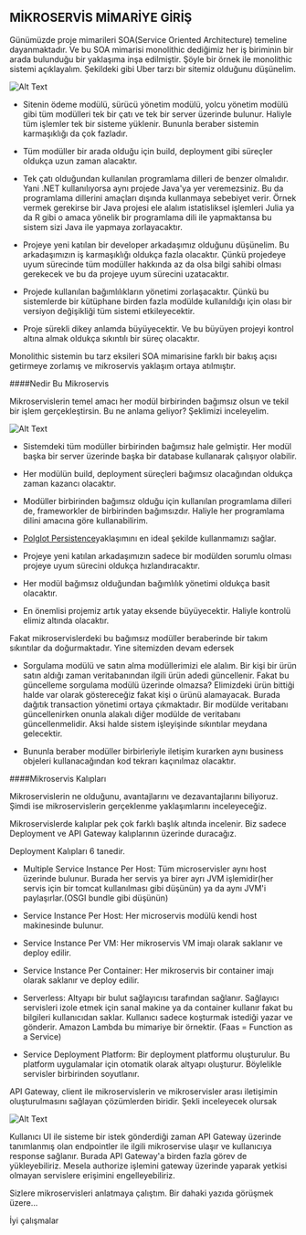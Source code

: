 MİKROSERVİS MİMARİYE GİRİŞ
--------------

Günümüzde proje mimarileri SOA(Service Oriented Architecture) temeline 
dayanmaktadır. Ve bu SOA mimarisi monolithic dediğimiz her iş biriminin bir 
arada bulunduğu bir yaklaşıma inşa edilmiştir. 
Şöyle bir örnek ile monolithic sistemi açıklayalım. Şekildeki gibi Uber tarzı 
bir sitemiz olduğunu düşünelim. 

![Alt Text](https://cdn.wp.nginx.com/wp-content/uploads/2016/04/Richardson-microservices-part1-1_monolithic-architecture.png "şekil 1")

+ Sitenin ödeme
modülü, sürücü yönetim modülü, yolcu yönetim modülü gibi tüm modülleri tek bir çatı ve tek
bir server üzerinde bulunur. Haliyle tüm işlemler tek bir sisteme yüklenir. Bununla beraber
sistemin karmaşıklığı da çok fazladır. 

+ Tüm modüller bir arada olduğu için build, deployment gibi süreçler oldukça
uzun zaman alacaktır. 

+ Tek çatı olduğundan kullanılan programlama dilleri de 
 benzer olmalıdır. Yani .NET kullanılıyorsa aynı projede Java'ya yer veremezsiniz.
 Bu da programlama dillerini amaçları dışında kullanmaya sebebiyet verir. Örnek vermek
 gerekirse bir Java projesi ele alalım istatisliksel işlemleri Julia ya da R gibi o amaca
 yönelik bir programlama dili ile yapmaktansa bu sistem sizi Java ile yapmaya zorlayacaktır.

+ Projeye yeni katılan bir developer arkadaşımız olduğunu
düşünelim. Bu arkadaşımızın iş karmaşıklığı oldukça fazla olacaktır. Çünkü
projedeye uyum sürecinde tüm modüller hakkında az da olsa bilgi sahibi olması gerekecek
ve bu da projeye uyum sürecini uzatacaktır. 

+ Projede kullanılan bağımlılıkların yönetimi zorlaşacaktır. Çünkü bu sistemlerde
bir kütüphane birden fazla modülde kullanıldığı için olası bir versiyon değişikliği
tüm sistemi etkileyecektir. 

+ Proje sürekli dikey anlamda büyüyecektir. Ve bu büyüyen projeyi kontrol altına
almak oldukça sıkıntılı bir süreç olacaktır. 


Monolithic sistemin bu tarz eksileri SOA mimarisine farklı bir bakış açısı
getirmeye zorlamış ve mikroservis yaklaşım ortaya atılmıştır.

####Nedir Bu Mikroservis

Mikroservislerin temel amacı her modül birbirinden bağımsız olsun ve tekil bir 
işlem gerçekleştirsin. Bu ne anlama geliyor? Şeklimizi inceleyelim.

![Alt Text](https://cdn.wp.nginx.com/wp-content/uploads/2016/04/Richardson-microservices-part1-2_microservices-architecture.png)


+ Sistemdeki tüm modüller birbirinden bağımsız hale gelmiştir. Her modül
 başka bir server üzerinde başka bir database kullanarak çalışıyor olabilir. 

+ Her modülün build, deployment süreçleri bağımsız olacağından oldukça
zaman kazancı olacaktır.

+ Modüller birbirinden bağımsız olduğu için kullanılan programlama dilleri de, 
frameworkler de birbirinden bağımsızdır. Haliyle her programlama dilini amacına
göre kullanabilirim.

+ [Polglot Persistence](https://martinfowler.com/bliki/PolyglotPersistence.html "şekil 2")yaklaşımını en ideal şekilde kullanmamızı sağlar.

+ Projeye yeni katılan arkadaşımızın sadece bir modülden sorumlu olması 
projeye uyum sürecini oldukça hızlandıracaktır.

+ Her modül bağımsız olduğundan bağımlılık yönetimi oldukça basit olacaktır. 

+ En önemlisi projemiz artık yatay eksende büyüyecektir. Haliyle kontrolü elimiz altında
olacaktır. 

Fakat mikroservislerdeki bu bağımsız modüller beraberinde bir takım sıkıntılar da 
doğurmaktadır. Yine sitemizden devam edersek

+ Sorgulama modülü ve satın alma modüllerimizi ele alalım. Bir kişi bir ürün satın
aldığı zaman veritabanından ilgili ürün adedi güncellenir. Fakat bu güncelleme
sorgulama modülü üzerinde olmazsa? Elimizdeki ürün bittiği halde var olarak
göstereceğiz fakat kişi o ürünü alamayacak. Burada dağıtık transaction yönetimi
ortaya çıkmaktadır. Bir modülde veritabanı güncellenirken onunla alakalı diğer
modülde de veritabanı güncellenmelidir. Aksi halde sistem işleyişinde sıkıntılar
meydana gelecektir. 

+ Bununla beraber modüller birbirleriyle iletişim kurarken aynı business objeleri
kullanacağından kod tekrarı kaçınılmaz olacaktır. 

####Mikroservis Kalıpları

Mikroservislerin ne olduğunu, avantajlarını ve dezavantajlarını biliyoruz. Şimdi
ise mikroservislerin gerçeklenme yaklaşımlarını inceleyeceğiz. 

Mikroservislerde kalıplar pek çok farklı başlık altında incelenir. Biz sadece Deployment 
ve API Gateway kalıplarının üzerinde duracağız. 

Deployment Kalıpları 6 tanedir.

+ Multiple Service Instance Per Host: Tüm microservisler aynı host üzerinde
bulunur. Burada her servis ya birer ayrı JVM işlemidir(her servis için bir tomcat
kullanılması gibi düşünün) ya da aynı JVM'i paylaşırlar.(OSGI bundle gibi düşünün)

+ Service Instance Per Host: Her microservis modülü kendi
host makinesinde bulunur.

+ Service Instance Per VM: Her mikroservis VM imajı olarak saklanır ve deploy
edilir.

+ Service Instance Per Container: Her mikroservis bir container imajı olarak
saklanır ve deploy edilir. 

+ Serverless: Altyapı bir bulut sağlayıcısı tarafından sağlanır. Sağlayıcı servisleri
izole etmek için sanal makine ya da container kullanır fakat bu bilgileri kullanıcıdan
saklar. Kullanıcı sadece koşturmak istediği yazar ve gönderir. Amazon Lambda
bu mimariye bir örnektir. (Faas = Function as a Service)

+ Service Deployment Platform: Bir deployment platformu oluşturulur. Bu platform
uygulamalar için otomatik olarak altyapı oluşturur. Böylelikle servisler 
birbirinden soyutlanır.

API Gateway, client ile mikroservislerin ve mikroservisler arası iletişimin 
oluşturulmasını sağlayan çözümlerden biridir. Şekli inceleyecek olursak

![Alt Text](https://media.licdn.com/mpr/mpr/shrinknp_800_800/AAEAAQAAAAAAAAaTAAAAJDJhN2I0YjQyLTdiMTQtNGQ2Yi04NDlmLThjOGFkOWUwNTI0MA.png "şekil 3")

Kullanıcı UI ile sisteme bir istek gönderdiği zaman API Gateway üzerinde tanımlanmış
olan endpointler ile ilgili mikroservise ulaşır ve kullanıcıya response sağlanır. 
Burada API Gateway'a birden fazla görev de yükleyebiliriz. Mesela authorize işlemini
gateway üzerinde yaparak yetkisi olmayan servislere erişimini engelleyebiliriz.

Sizlere mikroservisleri anlatmaya çalıştım. Bir dahaki yazıda görüşmek üzere...

İyi çalışmalar


